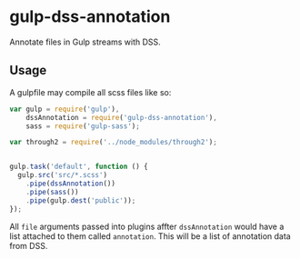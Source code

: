 # gulp-dss-annotation

Annotate files in Gulp streams with DSS.

## Usage

A gulpfile may compile all scss files like so:

```javascript
var gulp = require('gulp'),
    dssAnnotation = require('gulp-dss-annotation'),
    sass = require('gulp-sass');

var through2 = require('../node_modules/through2');


gulp.task('default', function () {
  gulp.src('src/*.scss')
    .pipe(dssAnnotation())
    .pipe(sass())
    .pipe(gulp.dest('public'));
});
```

All `file` arguments passed into plugins affter `dssAnnotation` would have a
list attached to them called `annotation`. This will be a list of annotation
data from DSS.
